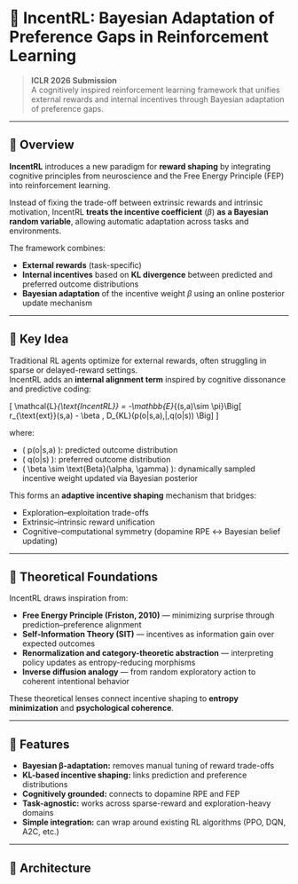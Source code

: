 # 🧠 IncentRL: Bayesian Adaptation of Preference Gaps in Reinforcement Learning

> **ICLR 2026 Submission**  
> A cognitively inspired reinforcement learning framework that unifies external rewards and internal incentives through Bayesian adaptation of preference gaps.

---

## 🌌 Overview

**IncentRL** introduces a new paradigm for **reward shaping** by integrating cognitive principles from neuroscience and the Free Energy Principle (FEP) into reinforcement learning.

Instead of fixing the trade-off between extrinsic rewards and intrinsic motivation, IncentRL **treats the incentive coefficient** ($\beta$) **as a Bayesian random variable**, allowing automatic adaptation across tasks and environments.

The framework combines:
- **External rewards** (task-specific)
- **Internal incentives** based on **KL divergence** between predicted and preferred outcome distributions
- **Bayesian adaptation** of the incentive weight $\beta$ using an online posterior update mechanism

---

## 🧩 Key Idea

Traditional RL agents optimize for external rewards, often struggling in sparse or delayed-reward settings.  
IncentRL adds an **internal alignment term** inspired by cognitive dissonance and predictive coding:

\[
\mathcal{L}_{\text{IncentRL}} = -\mathbb{E}_{(s,a)\sim \pi}\Big[ r_{\text{ext}}(s,a) - \beta \, D_{KL}(p(o|s,a)\,\|\,q(o|s)) \Big]
\]

where:
- \( p(o|s,a) \): predicted outcome distribution  
- \( q(o|s) \): preferred outcome distribution  
- \( \beta \sim \text{Beta}(\alpha, \gamma) \): dynamically sampled incentive weight updated via Bayesian posterior

This forms an **adaptive incentive shaping** mechanism that bridges:
- Exploration–exploitation trade-offs  
- Extrinsic–intrinsic reward unification  
- Cognitive–computational symmetry (dopamine RPE ↔ Bayesian belief updating)

---

## 🧮 Theoretical Foundations

IncentRL draws inspiration from:

- **Free Energy Principle (Friston, 2010)** — minimizing surprise through prediction–preference alignment  
- **Self-Information Theory (SIT)** — incentives as information gain over expected outcomes  
- **Renormalization and category-theoretic abstraction** — interpreting policy updates as entropy-reducing morphisms  
- **Inverse diffusion analogy** — from random exploratory action to coherent intentional behavior  

These theoretical lenses connect incentive shaping to **entropy minimization** and **psychological coherence**.

---

## 🚀 Features

- **Bayesian β-adaptation:** removes manual tuning of reward trade-offs  
- **KL-based incentive shaping:** links prediction and preference distributions  
- **Cognitively grounded:** connects to dopamine RPE and FEP  
- **Task-agnostic:** works across sparse-reward and exploration-heavy domains  
- **Simple integration:** can wrap around existing RL algorithms (PPO, DQN, A2C, etc.)

---

## 🧠 Architecture
